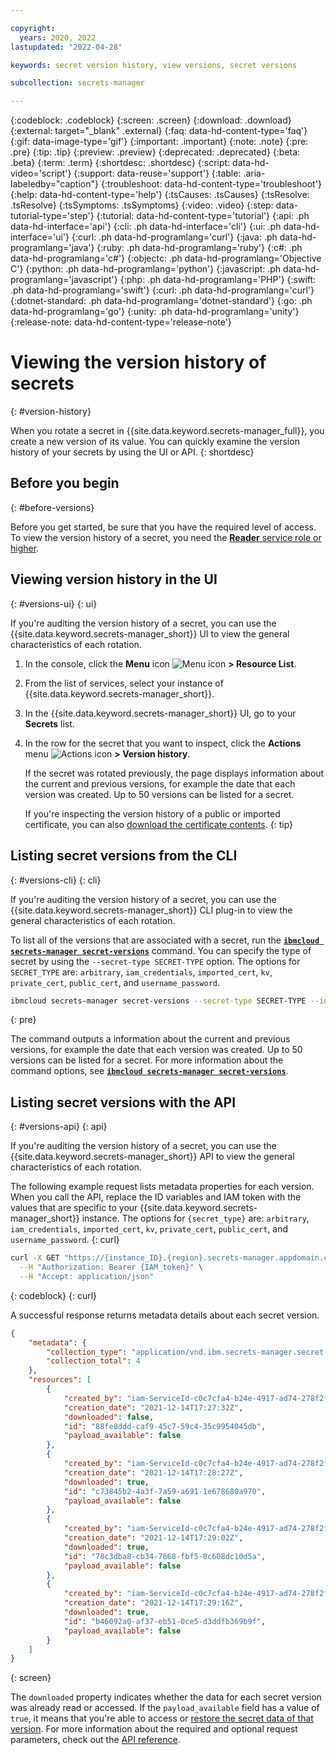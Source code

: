 ```yaml
---

copyright:
  years: 2020, 2022
lastupdated: "2022-04-28"

keywords: secret version history, view versions, secret versions

subcollection: secrets-manager

---
```


{:codeblock: .codeblock}
{:screen: .screen}
{:download: .download}
{:external: target="_blank" .external}
{:faq: data-hd-content-type='faq'}
{:gif: data-image-type='gif'}
{:important: .important}
{:note: .note}
{:pre: .pre}
{:tip: .tip}
{:preview: .preview}
{:deprecated: .deprecated}
{:beta: .beta}
{:term: .term}
{:shortdesc: .shortdesc}
{:script: data-hd-video='script'}
{:support: data-reuse='support'}
{:table: .aria-labeledby="caption"}
{:troubleshoot: data-hd-content-type='troubleshoot'}
{:help: data-hd-content-type='help'}
{:tsCauses: .tsCauses}
{:tsResolve: .tsResolve}
{:tsSymptoms: .tsSymptoms}
{:video: .video}
{:step: data-tutorial-type='step'}
{:tutorial: data-hd-content-type='tutorial'}
{:api: .ph data-hd-interface='api'}
{:cli: .ph data-hd-interface='cli'}
{:ui: .ph data-hd-interface='ui'}
{:curl: .ph data-hd-programlang='curl'}
{:java: .ph data-hd-programlang='java'}
{:ruby: .ph data-hd-programlang='ruby'}
{:c#: .ph data-hd-programlang='c#'}
{:objectc: .ph data-hd-programlang='Objective C'}
{:python: .ph data-hd-programlang='python'}
{:javascript: .ph data-hd-programlang='javascript'}
{:php: .ph data-hd-programlang='PHP'}
{:swift: .ph data-hd-programlang='swift'}
{:curl: .ph data-hd-programlang='curl'}
{:dotnet-standard: .ph data-hd-programlang='dotnet-standard'}
{:go: .ph data-hd-programlang='go'}
{:unity: .ph data-hd-programlang='unity'}
{:release-note: data-hd-content-type='release-note'}

# Viewing the version history of secrets
{: #version-history}

When you rotate a secret in {{site.data.keyword.secrets-manager_full}}, you create a new version of its value. You can quickly examine the version history of your secrets by using the UI or API.
{: shortdesc}

## Before you begin
{: #before-versions}

Before you get started, be sure that you have the required level of access. To view the version history of a secret, you need the [**Reader** service role or higher](/docs/secrets-manager?topic=secrets-manager-iam).

## Viewing version history in the UI
{: #versions-ui}
{: ui}

If you're auditing the version history of a secret, you can use the {{site.data.keyword.secrets-manager_short}} UI to view the general characteristics of each rotation.

1. In the console, click the **Menu** icon ![Menu icon](../icons/icon_hamburger.svg) **> Resource List**.
2. From the list of services, select your instance of {{site.data.keyword.secrets-manager_short}}.
3. In the {{site.data.keyword.secrets-manager_short}} UI, go to your **Secrets** list.
4. In the row for the secret that you want to inspect, click the **Actions** menu ![Actions icon](../icons/actions-icon-vertical.svg) **> Version history**.

    If the secret was rotated previously, the page displays information about the current and previous versions, for example the date that each version was created. Up to 50 versions can be listed for a secret.

    If you're inspecting the version history of a public or imported certificate, you can also [download the certificate contents](/docs/secrets-manager?topic=secrets-manager-access-secrets#download-certificate-ui).
    {: tip}

## Listing secret versions from the CLI
{: #versions-cli}
{: cli}

If you're auditing the version history of a secret, you can use the {{site.data.keyword.secrets-manager_short}} CLI plug-in to view the general characteristics of each rotation.

To list all of the versions that are associated with a secret, run the [**`ibmcloud secrets-manager secret-versions`**](/docs/secrets-manager?topic=secrets-manager-cli-plugin-secrets-manager-cli#secrets-manager-cli-secret-versions-command) command. You can specify the type of secret by using the `--secret-type SECRET-TYPE` option. The options for `SECRET_TYPE` are: `arbitrary`, `iam_credentials`, `imported_cert`, `kv`, `private_cert`, `public_cert`, and `username_password`.

```sh
ibmcloud secrets-manager secret-versions --secret-type SECRET-TYPE --id ID --service-url https://<instance_id>.<region>.secrets-manager.appdomain.cloud
```
{: pre}

The command outputs a information about the current and previous versions, for example the date that each version was created. Up to 50 versions can be listed for a secret. For more information about the command options, see [**`ibmcloud secrets-manager secret-versions`**](/docs/secrets-manager?topic=secrets-manager-cli-plugin-secrets-manager-cli#secrets-manager-cli-secret-versions-command).

## Listing secret versions with the API
{: #versions-api}
{: api}

If you're auditing the version history of a secret, you can use the {{site.data.keyword.secrets-manager_short}} API to view the general characteristics of each rotation.

The following example request lists metadata properties for each version. When you call the API, replace the ID variables and IAM token with the values that are specific to your {{site.data.keyword.secrets-manager_short}} instance. The options for `{secret_type}` are: `arbitrary`, `iam_credentials`, `imported_cert`, `kv`, `private_cert`, `public_cert`, and `username_password`.
{: curl}

```sh
curl -X GET "https://{instance_ID}.{region}.secrets-manager.appdomain.cloud/api/v1/secrets/{secret_type}/{id}/versions" \
  --H "Authorization: Bearer {IAM_token}" \
  --H "Accept: application/json"
```
{: codeblock}
{: curl}

A successful response returns metadata details about each secret version.

```json
{
    "metadata": {
        "collection_type": "application/vnd.ibm.secrets-manager.secret.version+json",
        "collection_total": 4
    },
    "resources": [
        {
            "created_by": "iam-ServiceId-c0c7cfa4-b24e-4917-ad74-278f2fee5ba0",
            "creation_date": "2021-12-14T17:27:32Z",
            "downloaded": false,
            "id": "88fe8ddd-caf9-45c7-59c4-35c9954045db",
            "payload_available": false
        },
        {
            "created_by": "iam-ServiceId-c0c7cfa4-b24e-4917-ad74-278f2fee5ba0",
            "creation_date": "2021-12-14T17:28:27Z",
            "downloaded": true,
            "id": "c73845b2-4a3f-7a59-a691-1e678680a970",
            "payload_available": false
        },
        {
            "created_by": "iam-ServiceId-c0c7cfa4-b24e-4917-ad74-278f2fee5ba0",
            "creation_date": "2021-12-14T17:29:02Z",
            "downloaded": true,
            "id": "78c3dba8-cb34-7868-fbf5-8c608dc10d5a",
            "payload_available": false
        },
        {
            "created_by": "iam-ServiceId-c0c7cfa4-b24e-4917-ad74-278f2fee5ba0",
            "creation_date": "2021-12-14T17:29:16Z",
            "downloaded": true,
            "id": "b46092a0-af37-eb51-0ce5-d3ddfb369b9f",
            "payload_available": false
        }
    ]
}
```
{: screen}

The `downloaded` property indicates whether the data for each secret version was already read or accessed. If the `payload_available` field has a value of `true`, it means that you're able to access or [restore the secret data of that version](/docs/secrets-manager?topic=secrets-manager-restore-secrets&interface=api#restore-secret-api). For more information about the required and optional request parameters, check out the [API reference](/apidocs/secrets-manager).